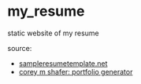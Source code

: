 # my_resume
static website of my resume

source: 
- [sampleresumetemplate.net](https://sampleresumetemplate.net/)
- [corey m shafer: portfolio generator](https://github.com/CoreyMSchafer/portfolio_generator)

